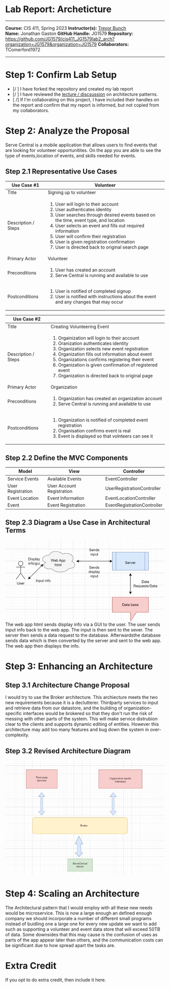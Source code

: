 # Lab Report: Archeticture 
___
**Course:** CIS 411, Spring 2023 
**Instructor(s):** [Trevor Bunch](https://github.com/trevordbunch)  
**Name:** Jonathan Gaston
**GitHub Handle:** JG1579
**Repository:** https://github.com/JG1579/cis411_JG1579lab2_arch?organization=JG1579&organization=JG1579
**Collaborators:**   TComerford1972
___

# Step 1: Confirm Lab Setup
- [/ ] I have forked the repository and created my lab report
- [/ ] I have reviewed the [lecture / discsussion](../assets/04p1_SolutionArchitectures.pdf) on architecture patterns.
- [ /] If I'm collaborating on this project, I have included their handles on the report and confirm that my report is informed, but not copied from my collaborators.

# Step 2: Analyze the Proposal
Serve Central is a mobile application that allows users to find events that are looking for volunteer opportunitites. On the app you are able to see the type of events,location of events, and skills needed for events.

## Step 2.1 Representative Use Cases  


| Use Case #1 |Volunteer|
|---|---|
| Title | Signing up to volunteer |
| Description / Steps |<ol> <li> User will login to their account </li><li> User authenticates identity<li> User searches through desired events based on the time, event type, and location </li><li> User selects an event and fills out required information </li><li> User will confirm their registration </li><li> User is given registration confirmation </li><li> User is directed back to original search page  |
| Primary Actor |Volunteer |
| Preconditions |<ol> <li> User has created an account </li><li> Serve Central is running and available to use |
| Postconditions |<ol> <li> User is notified of completed signup </li><li> User is notified with instructions about the event and any changes that may occur  |

| Use Case #2 | |
|---|---|
| Title |Creating Volunteering Event |
| Description / Steps |<ol> <li> Orgainization will login to their account </li><li>Oranization authenticates identity<li> Organization selects new event registration </li><li> Organization fills out information about event </li><li> Organizations confirms registering their event </li><li> Organization is given confirmation of registered event </li><li> Organization is directed back to original page |
| Primary Actor |Organization |
| Preconditions |<ol> <li> Organization has created an organization account </li><li> Serve Central is running and available to use  |
| Postconditions |<ol> <li> Organization is notified of completed event registration </li><li> Organisation confirms event is real <li>Event is displayed so that volnteers can see it| 

## Step 2.2 Define the MVC Components

| Model | View | Controller |
|---|---|---|
|Service Events  | Available Events  |EventController  |
|User Registration |User Account Registration  |UserRegistrationController  |
|Event Location  |Event Information  |EventLocationController  |
|Event  |Event Registration  |EventRegistrationController  |


## Step 2.3 Diagram a Use Case in Architectural Terms
![image](/assets/ASSET2.3.jpg)
The web app html sends display info via a GUI to the user. The user sends input info back to the web app. The input is then sent to the sever. The server then sends a data request to the database. Afterwardsthe database sends data which is then converted by the server and sent to the web app. The web app then displays the info.

# Step 3: Enhancing an Architecture

## Step 3.1 Architecture Change Proposal
I would try to use the Broker architecture. This archiecture meets the two new requirements because it is a declutterer. Thirdparty services to input and retrieve data from our datastore, and the building of organization-specific interfaces would be brokered so that they don't run the risk of messing with other parts of the system. This will make service distrubion clear to the clients and supports dynamic editing of entities. However this architecture may add too many features and bug down the system in over-complexity.


## Step 3.2 Revised Architecture Diagram
![3.2](/assets/asset3.2.jpg)

# Step 4: Scaling an Architecture
The Architectural pattern that I would employ with all these new needs would be microservice. This is now a large enough an defined enough company we should incorporate a number of different small programs instead of buidling one a large one for every new update we want to add such as supporting a volunteer and event data store that will exceed 50TB of data. Some downsides that this may cause is the confusion of uses as parts of the app appear later than others, and the communication costs can be significant due to how spread apart the tasks are. 
# Extra Credit
If you opt to do extra credit, then include it here.
